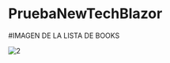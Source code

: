 # PruebaNewTechBlazor
#IMAGEN DE LA LISTA DE BOOKS

![2](https://user-images.githubusercontent.com/65502311/184791582-3cd736e9-987f-466a-adda-fd5bd58db304.PNG)
